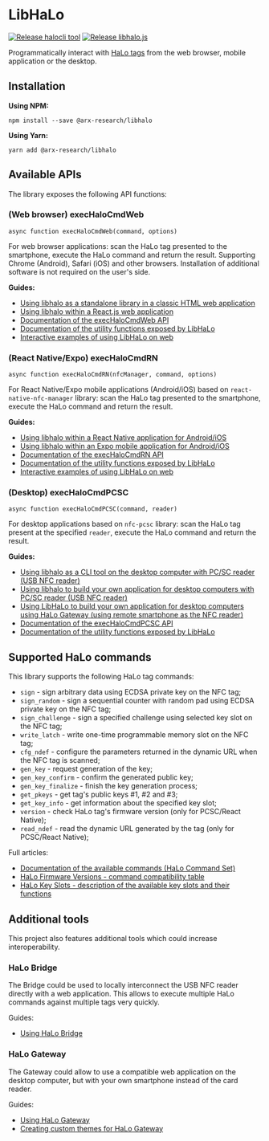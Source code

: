 # LibHaLo

[![Release halocli tool](https://github.com/arx-research/libhalo/actions/workflows/prod_build_cli.yml/badge.svg)](https://github.com/arx-research/libhalo/actions/workflows/prod_build_cli.yml)
[![Release libhalo.js](https://github.com/arx-research/libhalo/actions/workflows/prod_build_lib.yml/badge.svg)](https://github.com/arx-research/libhalo/actions/workflows/prod_build_lib.yml)

Programmatically interact with [HaLo tags](https://arx.org/?source=gh) from the web browser, mobile application or the desktop.

## Installation

**Using NPM:**
```
npm install --save @arx-research/libhalo
```
**Using Yarn:**
```
yarn add @arx-research/libhalo
```

## Available APIs

The library exposes the following API functions:

### (Web browser) execHaloCmdWeb
```
async function execHaloCmdWeb(command, options)
```

For web browser applications: scan the HaLo tag presented to the smartphone, execute the
HaLo command and return the result. Supporting Chrome (Android), Safari (iOS) and other browsers.
Installation of additional software is not required on the user's side.

**Guides:**
* [Using libhalo as a standalone library in a classic HTML web application](https://github.com/arx-research/libhalo/blob/master/docs/web-standalone.md)
* [Using libhalo within a React.js web application](https://github.com/arx-research/libhalo/blob/master/docs/web-reactjs.md)
* [Documentation of the execHaloCmdWeb API](https://github.com/arx-research/libhalo/blob/master/docs/api-web.md)
* [Documentation of the utility functions exposed by LibHaLo](https://github.com/arx-research/libhalo/blob/master/docs/api-utils.md)
* [Interactive examples of using LibHaLo on web](https://halo-demos.arx.org/examples/)

### (React Native/Expo) execHaloCmdRN
```
async function execHaloCmdRN(nfcManager, command, options)
```

For React Native/Expo mobile applications (Android/iOS) based on `react-native-nfc-manager` library: scan the HaLo tag presented to the smartphone, execute the HaLo command and return the result.

**Guides:**
* [Using libhalo within a React Native application for Android/iOS](https://github.com/arx-research/libhalo/blob/master/docs/mobile-react-native.md)
* [Using libhalo within an Expo mobile application for Android/iOS](https://github.com/arx-research/libhalo/blob/master/docs/mobile-expo.md)
* [Documentation of the execHaloCmdRN API](https://github.com/arx-research/libhalo/blob/master/docs/api-react-native.md)
* [Documentation of the utility functions exposed by LibHaLo](https://github.com/arx-research/libhalo/blob/master/docs/api-utils.md)
* [Interactive examples of using LibHaLo on web](https://halo-demos.arx.org/examples/)

### (Desktop) execHaloCmdPCSC
```
async function execHaloCmdPCSC(command, reader)
```

For desktop applications based on `nfc-pcsc` library: scan the HaLo tag present at the specified `reader`, execute the HaLo command and return the result.

**Guides:**
* [Using libhalo as a CLI tool on the desktop computer with PC/SC reader (USB NFC reader)](https://github.com/arx-research/libhalo/blob/master/docs/desktop-cli.md)
* [Using libhalo to build your own application for desktop computers with PC/SC reader (USB NFC reader)](https://github.com/arx-research/libhalo/blob/master/docs/desktop-pcsc.md)
* [Using LibHaLo to build your own application for desktop computers using HaLo Gateway (using remote smartphone as the NFC reader)](https://github.com/arx-research/libhalo/blob/master/docs/desktop-gateway.md)
* [Documentation of the execHaloCmdPCSC API](https://github.com/arx-research/libhalo/blob/master/docs/api-pcsc.md)
* [Documentation of the utility functions exposed by LibHaLo](https://github.com/arx-research/libhalo/blob/master/docs/api-utils.md)

## Supported HaLo commands

This library supports the following HaLo tag commands:

* `sign` - sign arbitrary data using ECDSA private key on the NFC tag;
* `sign_random` - sign a sequential counter with random pad using ECDSA private key on the NFC tag;
* `sign_challenge` - sign a specified challenge using selected key slot on the NFC tag;
* `write_latch` - write one-time programmable memory slot on the NFC tag;
* `cfg_ndef` - configure the parameters returned in the dynamic URL when the NFC tag is scanned;
* `gen_key` - request generation of the key;
* `gen_key_confirm` - confirm the generated public key;
* `gen_key_finalize` - finish the key generation process;
* `get_pkeys` - get tag's public keys #1, #2 and #3;
* `get_key_info` - get information about the specified key slot;
* `version` - check HaLo tag's firmware version (only for PCSC/React Native);
* `read_ndef` - read the dynamic URL generated by the tag (only for PCSC/React Native);

Full articles:
* [Documentation of the available commands (HaLo Command Set)](https://github.com/arx-research/libhalo/blob/master/docs/halo-command-set.md)
* [HaLo Firmware Versions - command compatibility table](https://github.com/arx-research/libhalo/blob/master/docs/firmware-versions.md)
* [HaLo Key Slots - description of the available key slots and their functions](https://github.com/arx-research/libhalo/blob/master/docs/key-slots.md)

## Additional tools

This project also features additional tools which could increase interoperability.

### HaLo Bridge
The Bridge could be used to locally interconnect the USB NFC reader directly with a web application. This allows to execute multiple HaLo commands against multiple tags very quickly.

Guides:
* [Using HaLo Bridge](https://github.com/arx-research/libhalo/blob/master/docs/halo-bridge.md)

### HaLo Gateway
The Gateway could allow to use a compatible web application on the desktop computer, but with your own smartphone instead of the card reader.

Guides:
* [Using HaLo Gateway](https://github.com/arx-research/libhalo/blob/master/docs/halo-gateway.md)
* [Creating custom themes for HaLo Gateway](https://github.com/arx-research/libhalo/blob/master/docs/gateway-custom-themes.md)
